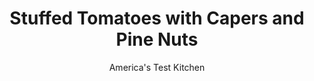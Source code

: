 ---
layout: ../../layouts/MarkdownPostLayout.astro
title: Stuffed Tomatoes with Capers and Pine Nuts
author: America's Test Kitchen
pubDate: 2023-03-15
description: "Stuffed tomatoes always sound fantastic, but too often you end up with tasteless tomatoes and a lackluster stuffing that falls out in a clump."
image_url: https://res.cloudinary.com/hksqkdlah/image/upload/ar_1:1,c_fill,dpr_2.0,f_auto,fl_lossy.progressive.strip_profile,g_faces:auto,q_auto:low,w_344/20974_sfs-stuffedtomatoes-35
tags: ["Side Dishes","Vegetables"]
calories: 2383
protein: 14
carbohydrates: 39
fats: 
fiber: 5
ingredients: ["6 , large vine-ripened tomatoes (8 to 10 ounces each)","1 tablespoon, sugar",", Kosher salt and pepper","4 1/2 tablespoons, extra-virgin olive oil","1/4 cup, panko bread crumbs","3 ounces, mozzarella cheese, shredded (3/4 cup)","1 , onion, halved and sliced thin","2 , garlic cloves, minced","1/8 teaspoon, red pepper flakes","8 ounces (8 cups), baby spinach, chopped coarse","1 cup, couscous","1/2 teaspoon, grated lemon zest","2 tablespoons, capers, rinsed","2 tablespoons, pine nuts, toasted","1 tablespoon, red wine vinegar"]
serves: 6
time: "1¼ hours, plus 30 minutes draining"
instructions: ["Adjust oven rack to middle position and heat oven to 375 degrees. Cut top 1/2 inch off stem end of tomatoes and set aside. Using melon baller, scoop out tomato pulp and transfer to fine-mesh strainer set over bowl. Press on pulp with wooden spoon to extract juice; set aside juice and discard pulp. (You should have about 2/3 cup tomato juice; if not, add water as needed to equal 2/3 cup.)","Combine sugar and 1 tablespoon salt in bowl. Sprinkle each tomato cavity with 1 teaspoon sugar mixture, then turn tomatoes upside down on plate to drain for 30 minutes.","Combine 1 1/2 teaspoons oil and panko in 10-inch skillet and toast over medium-high heat, stirring frequently, until golden brown, about 3 minutes. Transfer to bowl and let cool for 10 minutes. Stir in 1/4 cup mozzarella.","Heat 2 tablespoons oil in now-empty skillet over medium heat until shimmering. Add onion and 1/2 teaspoon salt and cook until softened, 5 to 7 minutes. Stir in garlic and pepper flakes and cook until fragrant, about 30 seconds. Add spinach, 1 handful at a time, and cook until wilted, about 3 minutes. Stir in couscous, lemon zest, and reserved tomato juice. Cover, remove from heat, and let sit until couscous has absorbed liquid, about 7 minutes. Transfer couscous mixture to bowl and stir in capers, pine nuts, and remaining 1/2 cup mozzarella. Season with salt and pepper to taste.","Coat bottom of 13 by 9-inch baking dish with remaining 2 tablespoons oil. Blot tomato cavities dry with paper towels and season with salt and pepper. Pack each tomato with couscous mixture, about 1/2 cup per tomato, mounding excess. Top stuffed tomatoes with 1 heaping tablespoon panko mixture. Place tomatoes in prepared dish. Season reserved tops with salt and pepper and place in empty spaces in dish.","Bake, uncovered, until tomatoes have softened but still hold their shape, about 20 minutes. Using slotted spatula, transfer to serving platter. Whisk vinegar into oil remaining in dish, then drizzle over tomatoes. Place tops on tomatoes and serve."]
nutrition: ["887 mg Potassium","280 mg Phosphorus","270 mg Calcium","2 mg Iron","86 mg Magnesium","906 mg Sodium","1 mg Zinc","21 g Fat","2 mg Niacin (B3)","10 g Monounsaturated","2 g Polyunsaturated","43 mg Vitamin C","28 mg Cholesterol","6 g Saturated","5 g Fiber","120 µg Folate (food)","9 g Sugars","211 µg Vitamin K","287 g Water","39 g Carbs","120 µg Folate equivalent (total)","14 g Protein","3 mg Vitamin E","339 µg Vitamin A","397 kcal Energy","2 g Sugars, added","2383 calories"]
notes: "Look for large tomatoes, about 3 inches in diameter."
---